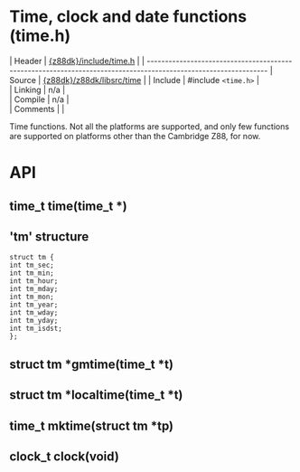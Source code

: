 # Time, clock and date functions (time.h)

 | Header     | [{z88dk}/include/time.h](https://raw.githubusercontent.com/z88dk/z88dk/master/include/time.h)    |
 | ---------------------------------------------------------------------------------------------------------------
 | Source     | [{z88dk}/z88dk/libsrc/time](https://github.com/z88dk/z88dk/tree/master/libsrc/time)              |
 | Include    | #include `<time.h>`            |                                                                    
 | Linking    | n/a                          |                                                                    
 | Compile    | n/a                          |                                                                    
 | Comments   |                              |                                                                    

Time functions.  Not all the platforms are supported, and only few functions are supported on platforms other than the Cambridge Z88, for now.


# API

## time_t time(time_t *)

## 'tm' structure

    struct tm {
    int tm_sec;
    int tm_min;
    int tm_hour;
    int tm_mday;
    int tm_mon;
    int tm_year;
    int tm_wday;
    int tm_yday;
    int tm_isdst;
    };


## struct tm *gmtime(time_t *t)

## struct tm *localtime(time_t *t)

## time_t mktime(struct tm *tp)

## clock_t clock(void)


